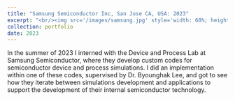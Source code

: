 ```yaml
---
title: "Samsung Semiconductor Inc, San Jose CA, USA: 2023"
excerpt: "<br/><img src='/images/samsung.jpg' style='width: 60%; height: auto;'>"
collection: portfolio
date: 2023
---
```


In the summer of 2023 I interned with the Device and Process Lab at Samsung Semiconductor, where they develop custom codes for semiconductor device and process simulations. I did an implementation within one of these codes, supervised by Dr. Byounghak Lee, and got to see how they iterate between simulations development and applications to support the development of their internal semiconductor technology. 

